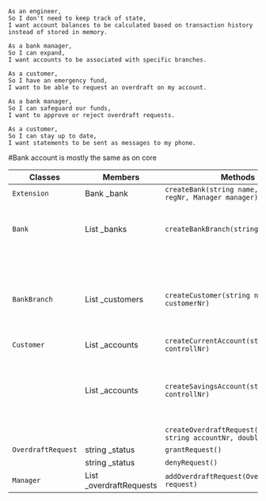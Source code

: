 ```
As an engineer,
So I don't need to keep track of state,
I want account balances to be calculated based on transaction history instead of stored in memory.

As a bank manager,
So I can expand,
I want accounts to be associated with specific branches.

As a customer,
So I have an emergency fund,
I want to be able to request an overdraft on my account.

As a bank manager,
So I can safeguard our funds,
I want to approve or reject overdraft requests.

As a customer,
So I can stay up to date,
I want statements to be sent as messages to my phone.
```

#Bank account is mostly the same as on core

| Classes            | Members                                   | Methods                                                           | Scenario                     | Outputs |
|--------------------|-------------------------------------------|-------------------------------------------------------------------|------------------------------|---------|
| `Extension`        | Bank _bank                                | `createBank(string name, string regNr, Manager manager)`          |                              |         |
| `Bank`             | List<BankBranch> _banks                   | `createBankBranch(string branchName)`                             | name is not empty and unique | true    |
|                    |                                           |                                                                   | name is empty or exists      | false   |
| `BankBranch`       | List<Customer> _customers                 | `createCustomer(string name, string customerNr)`                  | Nr is unique                 | true    |
|                    |                                           |                                                                   | Nr is not unique             | false   |
| `Customer`         | List<BankAccount> _accounts               | `createCurrentAccount(string controllNr)`                         | nr is unique                 | true    |
|                    |                                           |                                                                   | nr is not unique             | false   |
|                    | List<BankAccount> _accounts               | `createSavingsAccount(string controllNr)`                         | nr is unique                 | true    |
|                    |                                           |                                                                   | nr is not unique             | false   |
|                    |                                           | `createOverdraftRequest(int id, string accountNr, double amount)` |                              |         |
| `OverdraftRequest` | string _status                            | `grantRequest()`                                                  |                              |         |
|                    | string _status                            | `denyRequest()`                                                   |                              |         |
| `Manager`          | List<OverdraftRequest> _overdraftRequests | `addOverdraftRequest(OverdraftRequest request)`                   |                              |         |